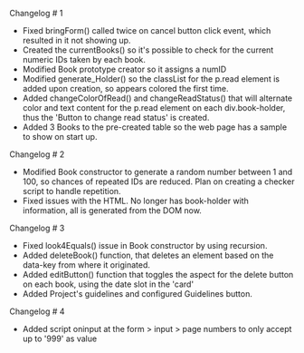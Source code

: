 Changelog # 1
- Fixed bringForm() called twice on cancel button click event, which resulted in it not showing up.
- Created the currentBooks() so it's possible to check for the current numeric IDs taken by each book.
- Modified Book prototype creator so it assigns a numID
- Modified generate_Holder() so the classList for the p.read element is added upon creation, so appears colored the first time.
- Added changeColorOfRead() and changeReadStatus() that will alternate color and text content for the p.read element on each div.book-holder, thus the 'Button to change read status' is created.
- Added 3 Books to the pre-created table so the web page has a sample to show on start up.

Changelog # 2

- Modified Book constructor to generate a random number between 1 and 100, so chances of repeated IDs are reduced. Plan on creating a checker script to handle repetition.
- Fixed issues with the HTML. No longer has book-holder with information, all is generated from the DOM now.

Changelog # 3
- Fixed look4Equals() issue in Book constructor by using recursion.
- Added deleteBook() function, that deletes an element based on the data-key from where it originated.
- Added editButton() function that toggles the aspect for the delete button on each book, using the date slot in the 'card'
- Added Project's guidelines and configured Guidelines button.

Changelog # 4
- Added script oninput at the form > input > page numbers to only accept up to '999' as value
